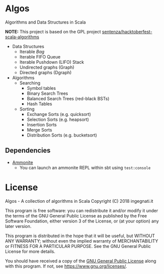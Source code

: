 # Algos
Algorithms and Data Structures in Scala

**NOTE:** This project is based on the GPL project [sentenza/hacktoberfest-scala-algorithms][hacktoberfest]

- Data Structures
  - Iterable _Bag_
  - Iterable FIFO Queue
  - Iterable Pushdown (LIFO) Stack
  - Undirected graphs (Graph)
  - Directed graphs (Dgraph)  
- Algorithms
  - Searching
    - Symbol tables
    - Binary Search Trees
    - Balanced Search Trees (red-black BSTs)
    - Hash Tables
  - Sorting
    - Exchange Sorts (e.g. quicksort)
    - Selection Sorts (e.g. heapsort)
    - Insertion Sorts
    - Merge Sorts
    - Distribution Sorts (e.g. bucketsort)
    
## Dependencies

- [Ammonite](http://ammonite.io)
  - You can launch an ammonite REPL within sbt using `test:console`

# License

Algos - A collection of algorithms in Scala
Copyright (C) 2018  ingegnati.it

This program is free software: you can redistribute it and/or modify
it under the terms of the GNU General Public License as published by
the Free Software Foundation, either version 3 of the License, or
(at your option) any later version.

This program is distributed in the hope that it will be useful,
but WITHOUT ANY WARRANTY; without even the implied warranty of
MERCHANTABILITY or FITNESS FOR A PARTICULAR PURPOSE.  See the
GNU General Public License for more details.

You should have received a copy of the [GNU General Public License](LICENSE)
along with this program. If not, see <https://www.gnu.org/licenses/>.

[hacktoberfest]: https://github.com/sentenza/hacktoberfest-scala-algorithms

